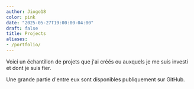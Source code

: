 ```yaml
---
author: Jiogo18
color: pink
date: "2025-05-27T19:00:00-04:00"
draft: false
title: Projects
aliases:
- /portfolio/
---
```


Voici un échantillon de projets que j'ai créés ou auxquels je me suis investi et dont je suis fier.

Une grande partie d'entre eux sont disponibles publiquement sur GitHub.
